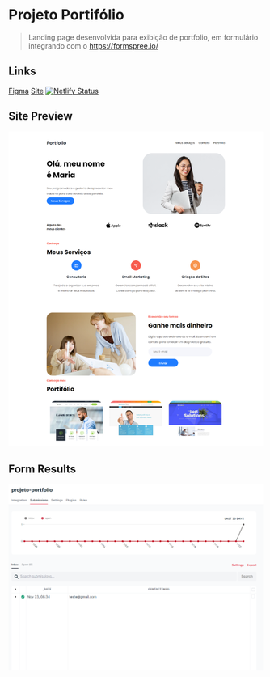 # Projeto Portifólio

> Landing page desenvolvida para exibição de portfolio, em formulário integrando com o https://formspree.io/

## Links

[Figma](https://www.figma.com/file/01T9bnpk9SZk0XbuC7tXBJ/LP-Portfolio?type=design&node-id=2-6&mode=design&t=yg1rDOokKzJCF17R-0)
[Site](https://portfolio-rafaeldesa-dnc.netlify.app/)
[![Netlify Status](https://api.netlify.com/api/v1/badges/ae44b6b7-d53f-4d00-b600-1e2c8ff44a27/deploy-status)](https://app.netlify.com/sites/portfolio-rafaeldesa-dnc/deploys)

## Site Preview

![](./img/sitePreview.png)

## Form Results

![](./img/formResults.png)
